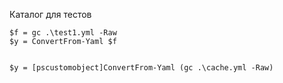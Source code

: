﻿Каталог для тестов

```pwsh
$f = gc .\test1.yml -Raw
$y = ConvertFrom-Yaml $f


$y = [pscustomobject]ConvertFrom-Yaml (gc .\cache.yml -Raw)

```
